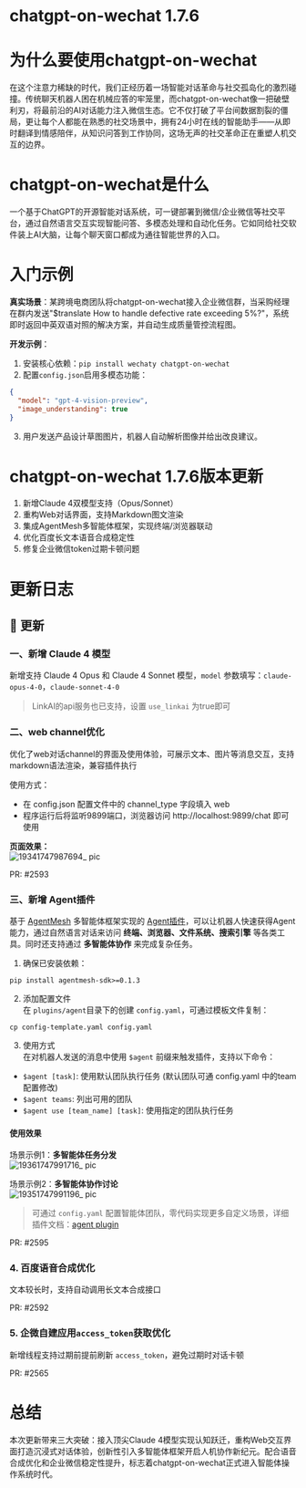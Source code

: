 # chatgpt-on-wechat 1.7.6
# 为什么要使用chatgpt-on-wechat  
在这个注意力稀缺的时代，我们正经历着一场智能对话革命与社交孤岛化的激烈碰撞。传统聊天机器人困在机械应答的牢笼里，而chatgpt-on-wechat像一把破壁利刃，将最前沿的AI对话能力注入微信生态。它不仅打破了平台间数据割裂的僵局，更让每个人都能在熟悉的社交场景中，拥有24小时在线的智能助手——从即时翻译到情感陪伴，从知识问答到工作协同，这场无声的社交革命正在重塑人机交互的边界。

# chatgpt-on-wechat是什么  
一个基于ChatGPT的开源智能对话系统，可一键部署到微信/企业微信等社交平台，通过自然语言交互实现智能问答、多模态处理和自动化任务。它如同给社交软件装上AI大脑，让每个聊天窗口都成为通往智能世界的入口。

# 入门示例  
**真实场景**：某跨境电商团队将chatgpt-on-wechat接入企业微信群，当采购经理在群内发送"$translate How to handle defective rate exceeding 5%?"，系统即时返回中英双语对照的解决方案，并自动生成质量管控流程图。  

**开发示例**：  
1. 安装核心依赖：`pip install wechaty chatgpt-on-wechat`  
2. 配置`config.json`启用多模态功能：
```json
{
  "model": "gpt-4-vision-preview",
  "image_understanding": true
}
```
3. 用户发送产品设计草图图片，机器人自动解析图像并给出改良建议。

# chatgpt-on-wechat 1.7.6版本更新  
1. 新增Claude 4双模型支持（Opus/Sonnet）  
2. 重构Web对话界面，支持Markdown图文渲染  
3. 集成AgentMesh多智能体框架，实现终端/浏览器联动  
4. 优化百度长文本语音合成稳定性  
5. 修复企业微信token过期卡顿问题  

# 更新日志

## 🌟 更新

### 一、新增 Claude 4 模型
新增支持 Claude 4 Opus 和 Claude 4 Sonnet 模型，`model` 参数填写：`claude-opus-4-0`，`claude-sonnet-4-0`

> LinkAI的api服务也已支持，设置 `use_linkai` 为true即可

### 二、web channel优化
优化了web对话channel的界面及使用体验，可展示文本、图片等消息交互，支持markdown语法渲染，兼容插件执行

使用方式：
- 在 config.json 配置文件中的 channel_type 字段填入 web
- 程序运行后将监听9899端口，浏览器访问 http://localhost:9899/chat 即可使用

**页面效果：**  
![19341747987694_ pic](https://private-user-images.githubusercontent.com/26161723/446942149-eba8713c-6528-4e47-98a7-53e7bdbba0bf.jpg)

PR: #2593

### 三、新增 Agent插件
基于 [AgentMesh](https://github.com/MinimalFuture/AgentMesh) 多智能体框架实现的 [Agent插件](https://github.com/zhayujie/chatgpt-on-wechat/tree/master/plugins/agent)，可以让机器人快速获得Agent能力，通过自然语言对话来访问 **终端、浏览器、文件系统、搜索引擎** 等各类工具。同时还支持通过 **多智能体协作** 来完成复杂任务。

1. 确保已安装依赖：
```shell
pip install agentmesh-sdk>=0.1.3
```

2. 添加配置文件  
在 `plugins/agent`目录下的创建 `config.yaml`，可通过模板文件复制：
```shell
cp config-template.yaml config.yaml
```

3. 使用方式  
在对机器人发送的消息中使用 `$agent` 前缀来触发插件，支持以下命令：
- `$agent [task]`: 使用默认团队执行任务 (默认团队可通 config.yaml 中的team配置修改)
- `$agent teams`: 列出可用的团队
- `$agent use [team_name] [task]`: 使用指定的团队执行任务

#### 使用效果
场景示例1：**多智能体任务分发**  
![19361747991716_ pic](https://private-user-images.githubusercontent.com/26161723/446952175-946a99f5-3455-4f8a-b7ef-4a3ee21e30e0.jpg)

场景示例2：**多智能体协作讨论**  
![19351747991196_ pic](https://private-user-images.githubusercontent.com/26161723/446952130-45301fbe-365a-4019-9b08-983f3e1072e5.jpg)

> 可通过 `config.yaml` 配置智能体团队，零代码实现更多自定义场景，详细插件文档：[agent plugin](https://github.com/zhayujie/chatgpt-on-wechat/tree/master/plugins/agent)

PR: #2595

### 4. 百度语音合成优化
文本较长时，支持自动调用长文本合成接口

PR: #2592

### 5. 企微自建应用`access_token`获取优化
新增线程支持过期前提前刷新 `access_token`，避免过期时对话卡顿

PR: #2565

# 总结
本次更新带来三大突破：接入顶尖Claude 4模型实现认知跃迁，重构Web交互界面打造沉浸式对话体验，创新性引入多智能体框架开启人机协作新纪元。配合语音合成优化和企业微信稳定性提升，标志着chatgpt-on-wechat正式进入智能体操作系统时代。